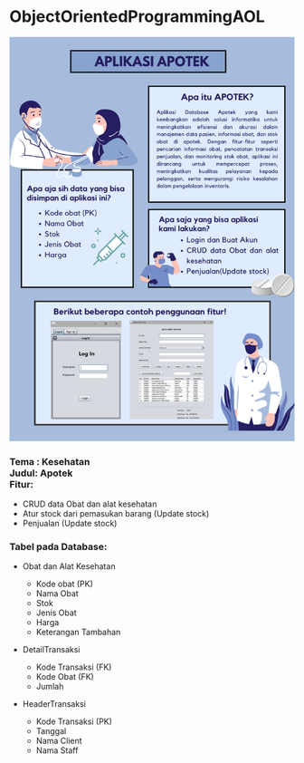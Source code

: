 # ObjectOrientedProgrammingAOL

![Poster](./Poster.png)
<h3>
<b>Tema :</b> Kesehatan<br>
<b>Judul:</b> Apotek<br>
<b>Fitur:</b>
</h3>

- CRUD data Obat dan alat kesehatan
- Atur stock dari pemasukan barang (Update stock)
- Penjualan (Update stock)

<h3>Tabel pada Database:</h3>

- Obat dan Alat Kesehatan
    - Kode obat (PK)
    - Nama Obat
    - Stok
    - Jenis Obat
    - Harga
    - Keterangan Tambahan

- DetailTransaksi
    - Kode Transaksi (FK)
    - Kode Obat (FK)
    - Jumlah

- HeaderTransaksi
    - Kode Transaksi (PK)
    - Tanggal
    - Nama Client
    - Nama Staff